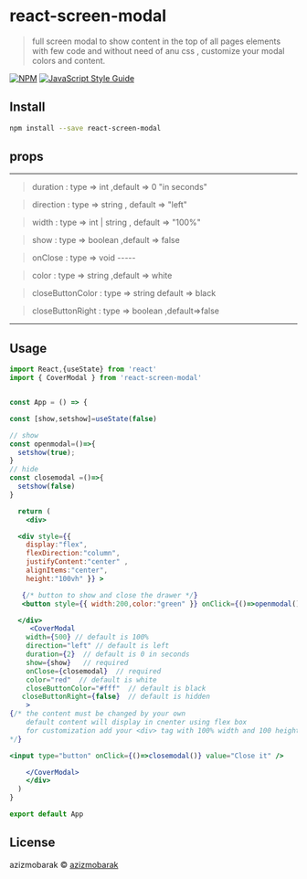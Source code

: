 # react-screen-modal

> full screen modal to show content in the top of all pages elements with few code and without need of anu css , customize your modal colors and content.

[![NPM](https://img.shields.io/npm/v/react-screen-modal.svg)](https://www.npmjs.com/package/react-screen-modal) [![JavaScript Style Guide](https://img.shields.io/badge/code_style-standard-brightgreen.svg)](https://standardjs.com)

## Install

```bash
npm install --save react-screen-modal
```
## props

---------------------------------------------------------------

>duration : type => int ,default => 0  "in seconds"


>direction : type => string , default => "left"


>width : type => int | string , default => "100%"


>show : type => boolean  ,default =>  false


>onClose : type => void    -----


>color : type => string ,default => white


>closeButtonColor : type => string default => black


>closeButtonRight : type => boolean ,default=>false

--------------------------------------------------------------





## Usage

```jsx
import React,{useState} from 'react'
import { CoverModal } from 'react-screen-modal'


const App = () => {

const [show,setshow]=useState(false)

// show
const openmodal=()=>{
  setshow(true);
}
// hide
const closemodal =()=>{
  setshow(false)
}

  return (
    <div>

  <div style={{
    display:"flex",
    flexDirection:"column",
    justifyContent:"center" ,
    alignItems:"center",
    height:"100vh" }} >

   {/* button to show and close the drawer */}
   <button style={{ width:200,color:"green" }} onClick={()=>openmodal()} >show</button>

  </div>
     <CoverModal
    width={500} // default is 100%
    direction="left" // default is left
    duration={2}  // default is 0 in seconds
    show={show}   // required
    onClose={closemodal}  // required
    color="red"  // default is white
    closeButtonColor="#fff"  // default is black
   closeButtonRight={false}  // default is hidden
    >
{/* the content must be changed by your own
    default content will display in cnenter using flex box
    for customization add your <div> tag with 100% width and 100 height
*/}

<input type="button" onClick={()=>closemodal()} value="Close it" />

    </CoverModal>
    </div>
  )
}

export default App

```

## License

azizmobarak © [azizmobarak](https://github.com/azizmobarak)
